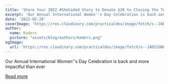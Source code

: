 ```yaml
---
title: 'Share Your 2022 #SheCoded Story to Donate $20 to Closing the Tech Gender Gap'
excerpt: 'Our Annual International Women''s Day Celebration is back and more impactful than ever'
date: '2022-02-28'
coverImage: 'https://res.cloudinary.com/practicaldev/image/fetch/s--JADS1GWP--/c_imagga_scale,f_auto,fl_progressive,h_420,q_auto,w_1000/https://dev-to-uploads.s3.amazonaws.com/uploads/articles/gh2cvug66g5wnbzo2pz9.png'
author:
  name: Koders
  picture: "assets/blog/authors/koders.png"
ogImage:
  url: 'https://res.cloudinary.com/practicaldev/image/fetch/s--JADS1GWP--/c_imagga_scale,f_auto,fl_progressive,h_420,q_auto,w_1000/https://dev-to-uploads.s3.amazonaws.com/uploads/articles/gh2cvug66g5wnbzo2pz9.png'
---
```


Our Annual International Women''s Day Celebration is back and more impactful than ever

[Read more](https://dev.to/devteam/share-your-2022-shecoded-story-to-donate-20-to-closing-the-tech-gender-gap-2hid)
